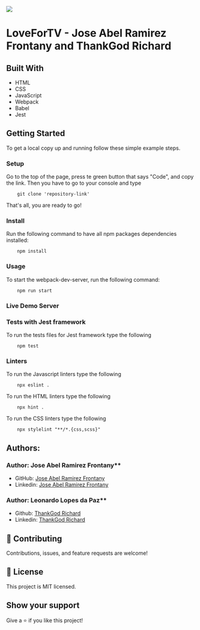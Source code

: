 ![](https://img.shields.io/badge/Microverse-blueviolet)

# LoveForTV - Jose Abel Ramirez Frontany and ThankGod Richard

<!-- ![screenshot](./app_screenshot.png) -->

## Built With

- HTML
- CSS
- JavaScript
- Webpack
- Babel
- Jest

## Getting Started

To get a local copy up and running follow these simple example steps.

### Setup

Go to the top of the page, press te green button that says "Code", and copy the link. Then you have to go to your console and type

```
    git clone 'repository-link'
```

That's all, you are ready to go!

### Install

Run the following command to have all npm packages dependencies installed:

```
    npm install
```

### Usage

To start the webpack-dev-server, run the following command:

```
    npm run start
```

### Live Demo Server

<!-- - [live-version]() -->


### Tests with Jest framework

To run the tests files for Jest framework type the following

```
    npm test
```


### Linters

To run the Javascript linters type the following

```
    npx eslint .
```

To run the  HTML linters type the following

```
    npx hint .

```

To run the CSS linters type the following

```
    npx stylelint "**/*.{css,scss}"
```

## Authors:

### Author: Jose Abel Ramirez Frontany\*\*

- GitHub: [Jose Abel Ramirez Frontany](https://github.com/jose-Abel)
- Linkedin: [Jose Abel Ramirez Frontany](https://www.linkedin.com/in/jose-abel-ramirez-frontany-7674a842/)

### Author: Leonardo Lopes da Paz\*\*

- Github: [ThankGod Richard](http://github.com/thankgodr)
- Linkedin: [ThankGod Richard](http://linkedin.com/in/thankgodr)

## 🤝 Contributing

Contributions, issues, and feature requests are welcome!

## 📝 License

This project is MIT licensed.

## Show your support

Give a ⭐️ if you like this project!
